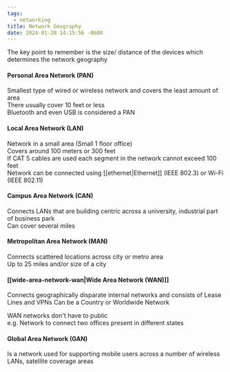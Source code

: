 ```yaml
---
tags:
  - networking
title: Network Geography
date: 2024-01-28 14:15:56 -0600
---
```


The key point to remember is the size/ distance of the devices which determines the network geography

#### Personal Area Network (PAN)
Smallest type of wired or wireless network and covers the least amount of area  
There usually cover 10 feet or less  
Bluetooth and even USB is considered a PAN

#### Local Area Network (LAN)
Network in a small area (Small 1 floor office)  
Covers around 100 meters or 300 feet  
If CAT 5 cables are used each segment in the network cannot exceed 100 feet  
Network can be connected using [[ethernet|Ethernet]] (IEEE 802.3) or Wi-Fi (IEEE 802.11)

#### Campus Area Network (CAN)
Connects LANs that are building centric across a university, industrial part of business park  
Can cover several miles  

#### Metropolitan Area Network (MAN)
Connects scattered locations across city or metro area  
Up to 25 miles and/or size of a city  

#### [[wide-area-network-wan|Wide Area Network (WAN)]]
Connects geographically disparate internal networks and consists of Lease Lines and VPNs 
Can be a Country or Worldwide Network  

WAN networks don't have to public  
e.g. Network to connect two offices present in different states

#### Global Area Network (GAN)
Is a network used for supporting mobile users across a number of wireless LANs, satellite coverage areas
